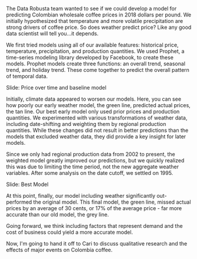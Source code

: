 The Data Robusta team wanted to see if we could develop a model for predicting Colombian wholesale coffee prices in 2018 dollars per pound. We initially hypothesized that temperature and more volatile precipitation are strong drivers of coffee price. So does weather predict price? Like any good data scientist will tell you...it depends.

We first tried models using all of our available features: historical price, temperature, precipitation, and production quantities. We used Prophet, a time-series modeling library developed by Facebook, to create these models. Prophet models create three functions: an overall trend, seasonal trend, and holiday trend. These come together to predict the overall pattern of temporal data.

Slide: Price over time and baseline model

Initially, climate data appeared to worsen our models. Here, you can see how poorly our early weather model, the green line, predicted actual prices, the tan line. Our best early model only used prior prices and production quantities. We experimented with various transformations of weather data, including date-shifting and weighting them by regional production quantities. While these changes did not result in better predictions than the models that excluded weather data, they did provide a key insight for later models. 

Since we only had regional production data from 2002 to present, the weighted model greatly improved our predictions, but we quickly realized this was due to limiting the time period, not the new aggregate weather variables.
After some analysis on the date cutoff, we settled on 1995. 

Slide: Best Model

At this point, finally, our model including weather significantly out-performed the original model. This final model, the green line, missed actual prices by an average of 30 cents, or 17% of the average price - far more accurate than our old model, the grey line.

Going forward, we think including factors that represent demand and the cost of business could yield a more accurate model.

Now, I'm going to hand it off to Cari to discuss qualitative research and the effects of major events on Colombia coffee.